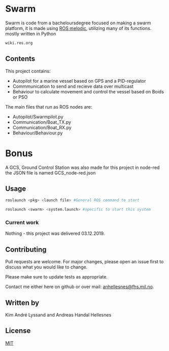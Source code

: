 # Swarm

Swarm is code from a bacheloursdegree focused on making a swarm platform, 
it is made using [ROS melodic](http://wiki.ros.org/melodic/Installation), utilizing many of its functions. mostly written in Python

```bash
wiki.ros.org
```

## Contents

This project contains:
- Autopilot for a marine vessel based on GPS and a PID-regulator
- Commmunication to send and recieve data over multicast
- Behaviour to calculate movement and control the vessel based on Boids or PSO

The main files that run as ROS nodes are:
- Autopilot/Swarmpilot.py
- Communication/Boat_TX.py
- Communication/Boat_RX.py
- Behaviour/Behaviour.py

# Bonus

A GCS, Ground Control Station was also made for this project in node-red the JSON file is named GCS_node-red.json

## Usage

```bash
roslaunch <pkg> <launch file> #General ROS command to start

roslaunch <swarm> <system.launch> #specific to start this system
```

### Current work

Nothing - this project was delivered 03.12.2019.


## Contributing
Pull requests are welcome. For major changes, please open an issue first to discuss what you would like to change.

Please make sure to update tests as appropriate.

Contact me either here on github or over mail: anhellesnes@fhs.mil.no.

## Written by

Kim André Lyssand and Andreas Handal Hellesnes


## License
[MIT](https://choosealicense.com/licenses/mit/)
